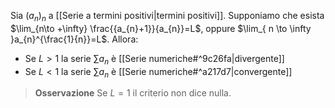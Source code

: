 Sia $(a_{n})_{n}$ a [[Serie a termini positivi|termini positivi]]. Supponiamo che esista $\lim_{n\to +\infty} \frac{{a_{n}+1}}{a_{n}}=L$, oppure $\lim_{ n \to \infty }a_{n}^{\frac{1}{n}}=L$. Allora:

- Se $L>1$ la serie $\sum a_{n}$ è [[Serie numeriche#^9c26fa|divergente]] 
- Se $L<1$ la serie $\sum a_{n}$ è [[Serie numeriche#^a217d7|convergente]]

>**Osservazione**
>Se $L=1$ il criterio non dice nulla.